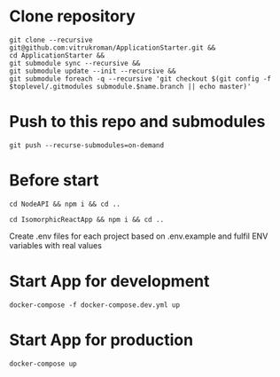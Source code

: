 # Clone repository
```
git clone --recursive git@github.com:vitrukroman/ApplicationStarter.git &&
cd ApplicationStarter &&
git submodule sync --recursive &&
git submodule update --init --recursive &&
git submodule foreach -q --recursive 'git checkout $(git config -f $toplevel/.gitmodules submodule.$name.branch || echo master)'
```

# Push to this repo and submodules
```
git push --recurse-submodules=on-demand
```


# Before start
```
cd NodeAPI && npm i && cd ..
```
```
cd IsomorphicReactApp && npm i && cd ..
```

Create .env files for each project based on .env.example and fulfil ENV variables with real values

# Start App for development
```
docker-compose -f docker-compose.dev.yml up
```

# Start App for production
```
docker-compose up
```